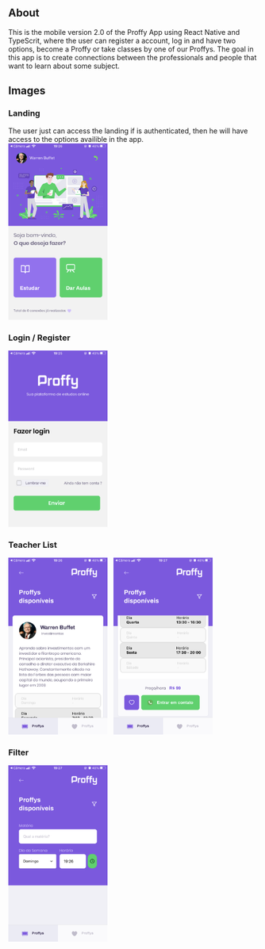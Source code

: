 
## About 

This is the mobile version 2.0 of the Proffy App using React Native and TypeScrit, where the user can register a account, log in and have two options, become a Proffy or take classes by one of our Proffys.
The goal in this app is to create connections between the professionals and people that want to learn about some subject.

## Images

### Landing
The user just can access the landing if is authenticated, then he will have access to the options availible in the app.
<br />
  <img src="https://github.com/GabrielBrotas/Proffy-Mobile-NLW-2/blob/master/images/landing.PNG" width="200px" />

### Login / Register
  <img src="https://github.com/GabrielBrotas/Proffy-Mobile-NLW-2/blob/master/images/login.PNG" width="200px" />

### Teacher List 
<div style={{display: "flex"}}>
  <img src="https://github.com/GabrielBrotas/Proffy-Mobile-NLW-2/blob/master/images/proffy-list.PNG" width="200px" />
  &nbsp
  <img src="https://github.com/GabrielBrotas/Proffy-Mobile-NLW-2/blob/master/images/proffy-list-2.PNG" width="200px" />
</div>
  
  
### Filter
  <img src="https://github.com/GabrielBrotas/Proffy-Mobile-NLW-2/blob/master/images/proffy-filter.PNG" width="200px" />
